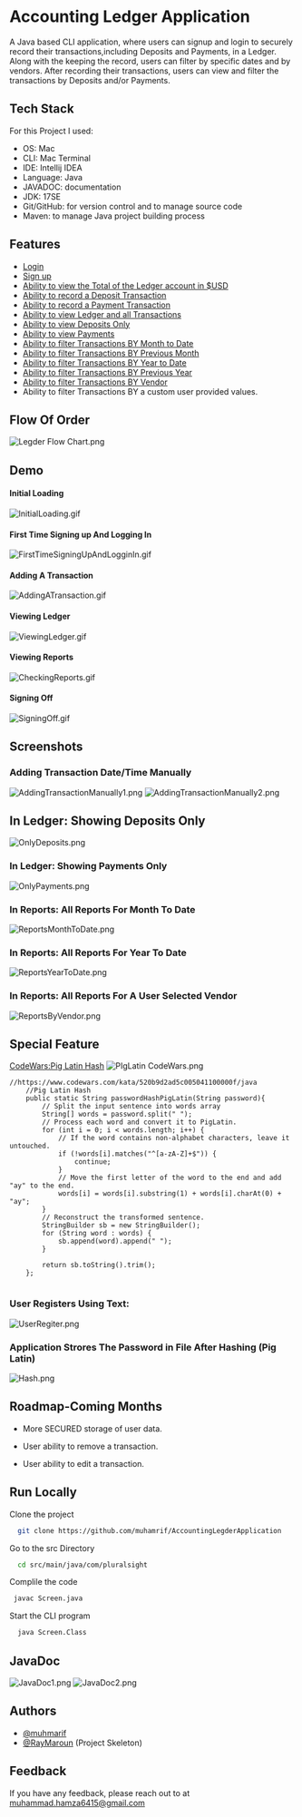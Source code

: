 
# Accounting Ledger Application

A Java based CLI application, where users can signup and login to securely record their transactions,including Deposits and Payments, in a Ledger. Along with the keeping the record, users can filter by specific dates and by vendors. After recording their transactions, users can view and filter the transactions by Deposits and/or Payments.


## Tech Stack

For this Project I used:
- OS: Mac
- CLI: Mac Terminal
- IDE: Intellij IDEA
- Language: Java
- JAVADOC: documentation
- JDK: 17SE
- Git/GitHub: for version control and to manage source code
- Maven: to manage Java project building process



## Features

- [Login](#first-time-signing-up-and-logging-in)
- [Sign up](#first-time-signing-up-and-logging-in)
- [Ability to view the Total of the Ledger account in $USD](#adding-transaction-datetime-manually)
- [Ability to record a Deposit Transaction](#adding-a-transaction)
- [Ability to record a Payment Transaction](#adding-a-transaction)
- [Ability to view Ledger and all Transactions](#in-ledger-showing-deposits-only)
- [Ability to view Deposits Only](#in-ledger-showing-deposits-only)
- [Ability to view Payments](#in-ledger-showing-payments-only)
- [Ability to filter Transactions BY Month to Date](#in-reports-all-reports-for-month-to-date-)
- [Ability to filter Transactions BY Previous Month](#in-reports-all-reports-for-month-to-date-)
- [Ability to filter Transactions BY Year to Date](#in-reports-all-reports-for-year-to-date)
- [Ability to filter Transactions BY Previous Year](#in-reports-all-reports-for-year-to-date)
- [Ability to filter Transactions BY Vendor](#in-reports-all-reports-for-a-user-selected-vendor)
- Ability to filter Transactions BY a custom user provided values.

## Flow Of Order
![Legder Flow Chart.png](graphics%2FLegder%20Flow%20Chart.png)
## Demo

#### Initial Loading
![InitialLoading.gif](graphics%2FInitialLoading.gif)

#### First Time Signing up And Logging In
![FirstTimeSigningUpAndLogginIn.gif](graphics%2FFirstTimeSigningUpAndLogginIn.gif)

#### Adding A Transaction
![AddingATransaction.gif](graphics%2FAddingATransaction.gif)

#### Viewing Ledger
![ViewingLedger.gif](graphics%2FViewingLedger.gif)

#### Viewing Reports
![CheckingReports.gif](graphics%2FCheckingReports.gif)

#### Signing Off
![SigningOff.gif](graphics%2FSigningOff.gif)

## Screenshots

### Adding Transaction Date/Time Manually
![AddingTransactionManually1.png](graphics%2FAddingTransactionManually1.png)
![AddingTransactionManually2.png](graphics%2FAddingTransactionManually2.png)

## In Ledger: Showing Deposits Only
![OnlyDeposits.png](graphics%2FOnlyDeposits.png)

### In Ledger: Showing Payments Only
![OnlyPayments.png](graphics%2FOnlyPayments.png)

### In Reports: All Reports For Month To Date 
![ReportsMonthToDate.png](graphics%2FReportsMonthToDate.png)

### In Reports: All Reports For Year To Date
![ReportsYearToDate.png](graphics%2FReportsYearToDate.png)

### In Reports: All Reports For A User Selected Vendor
![ReportsByVendor.png](graphics%2FReportsByVendor.png)

## Special Feature
[CodeWars:Pig Latin Hash](https://www.codewars.com/kata/520b9d2ad5c005041100000f/java)
![PIgLatin CodeWars.png](graphics%2FPIgLatin%20CodeWars.png)
```  
//https://www.codewars.com/kata/520b9d2ad5c005041100000f/java
    //Pig Latin Hash
    public static String passwordHashPigLatin(String password){
        // Split the input sentence into words array
        String[] words = password.split(" ");
        // Process each word and convert it to PigLatin.
        for (int i = 0; i < words.length; i++) {
            // If the word contains non-alphabet characters, leave it untouched.
            if (!words[i].matches("^[a-zA-Z]+$")) {
                continue;
            }
            // Move the first letter of the word to the end and add "ay" to the end.
            words[i] = words[i].substring(1) + words[i].charAt(0) + "ay";
        }
        // Reconstruct the transformed sentence.
        StringBuilder sb = new StringBuilder();
        for (String word : words) {
            sb.append(word).append(" ");
        }

        return sb.toString().trim();
    };
    
 ```
### User Registers Using Text:
![UserRegiter.png](graphics%2FUserRegiter.png)
### Application Strores The Password in File After Hashing (Pig Latin)
![Hash.png](graphics%2FHash.png)



## Roadmap-Coming Months

- More SECURED storage of user data.

- User ability to remove a transaction.

- User ability to edit a transaction.


## Run Locally

Clone the project

```bash
  git clone https://github.com/muhamrif/AccountingLegderApplication
```

Go to the src Directory

```bash
  cd src/main/java/com/pluralsight
```

Complile the code

```bash
 javac Screen.java
```

Start the CLI program

```bash
  java Screen.Class
```
## JavaDoc
![JavaDoc1.png](graphics%2FJavaDoc1.png)
![JavaDoc2.png](graphics%2FJavaDoc2.png)

## Authors

- [@muhmarif](https://www.github.com/muhamrif)
- [@RayMaroun](https://github.com/RayMaroun) (Project Skeleton)

## Feedback

If you have any feedback, please reach out to at muhammad.hamza6415@gmail.com

